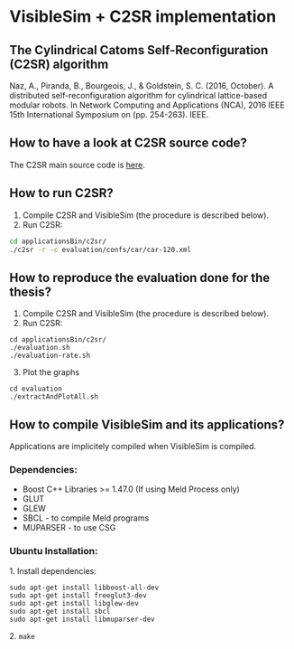 VisibleSim + C2SR implementation
================================

## The Cylindrical Catoms Self-Reconfiguration (C2SR) algorithm

Naz, A., Piranda, B., Bourgeois, J., & Goldstein, S. C. (2016, October). A distributed self-reconfiguration algorithm for cylindrical lattice-based modular robots. In Network Computing and Applications (NCA), 2016 IEEE 15th International Symposium on (pp. 254-263). IEEE.

## How to have a look at C2SR source code?

The C2SR main source code is [here](applicationsSrc/c2sr/c2sr.cpp).

## How to run C2SR?

1. Compile C2SR and VisibleSim (the procedure is described below).
2. Run C2SR:
```bash
cd applicationsBin/c2sr/
./c2sr -r -c evaluation/confs/car/car-120.xml
```

## How to reproduce the evaluation done for the thesis?

1. Compile C2SR and VisibleSim (the procedure is described below).
2. Run C2SR:
```
cd applicationsBin/c2sr/
./evaluation.sh
./evaluation-rate.sh
```
3. Plot the graphs
```
cd evaluation
./extractAndPlotAll.sh
```

## How to compile VisibleSim and its applications?

Applications are implicitely compiled when VisibleSim is compiled.

### Dependencies:
 - Boost C++ Libraries >= 1.47.0 (If using Meld Process only)
 - GLUT
 - GLEW
 - SBCL - to compile Meld programs
 - MUPARSER - to use CSG

### Ubuntu Installation:

1\. Install dependencies:
```shell
sudo apt-get install libboost-all-dev
sudo apt-get install freeglut3-dev
sudo apt-get install libglew-dev
sudo apt-get install sbcl
sudo apt-get install libmuparser-dev
```
2\. `make`